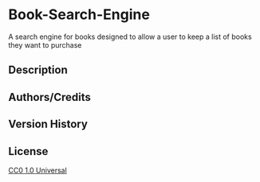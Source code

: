 # Book-Search-Engine
A search engine for books designed to allow a user to keep a list of books they want to purchase

## Description

## Authors/Credits

## Version History

## License

[CC0 1.0 Universal](./LICENSE) 